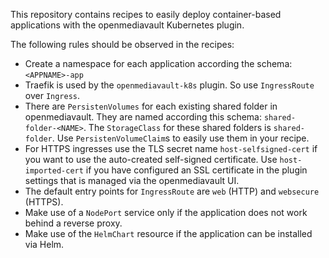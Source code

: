 This repository contains recipes to easily deploy container-based applications with the 
openmediavault Kubernetes plugin. 

The following rules should be observed in the recipes:

- Create a namespace for each application according the schema: `<APPNAME>-app`
- Traefik is used by the `openmediavault-k8s` plugin. So use `IngressRoute` over `Ingress`.
- There are `PersistenVolumes` for each existing shared folder in openmediavault. They are named according this schema: `shared-folder-<NAME>`. The `StorageClass` for these shared folders is `shared-folder`. Use `PersistenVolumeClaim`s to easily use them in your recipe.
- For HTTPS ingresses use the TLS secret name `host-selfsigned-cert` if you want to use the auto-created self-signed certificate. Use `host-imported-cert` if you have configured an SSL certificate in the plugin settings that is managed via the openmediavault UI. 
- The default entry points for `IngressRoute` are `web` (HTTP) and `websecure` (HTTPS).
- Make use of a `NodePort` service only if the application does not work behind a reverse proxy.
- Make use of the `HelmChart` resource if the application can be installed via Helm.
